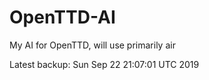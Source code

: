 # OpenTTD-AI
My AI for OpenTTD, will use primarily air

Latest backup: Sun Sep 22 21:07:01 UTC 2019
